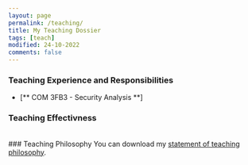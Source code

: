 ```yaml
---
layout: page
permalink: /teaching/
title: My Teaching Dossier
tags: [teach]
modified: 24-10-2022
comments: false
---
```


### Teaching Experience and Responsibilities

* [** COM 3FB3 - Security Analysis **]<br>

### Teaching Effectivness

<br>
### Teaching Philosophy
You can download my <a href="https://drive.google.com/file/d/1WoQm7hsK6wXy86wwLZqQ_M7I5N5IxThO/view?usp=sharing" target="_blank">statement of teaching philosophy</a>.
